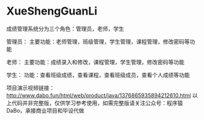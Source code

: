 # XueShengGuanLi

成绩管理系统分为三个角色：管理员，老师，学生

管理员：
主要功能：老师管理，班级管理，学生管理，课程管理，修改密码等功能

老师：
主要功能：成绩录入和修改，课程管理，学生管理，修改密码等功能

学生：
功能：查看班级成绩，查看课程，查看班级成员，查看个人成绩等功能

项目演示视频链接：http://www.dabo.fun/html/web/product/java/1376865935894212610.html
以上代码并非完整版，仅供学习参考使用，如需完整版请关注公众号：程序猿DaBo，承接商业项目和毕设代做
